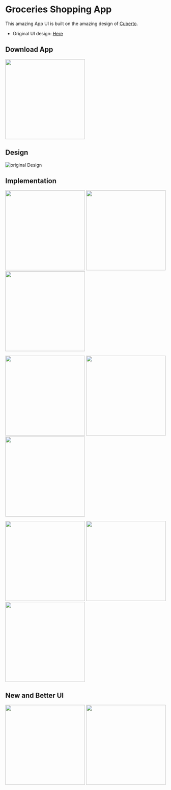# Groceries Shopping App

This amazing App UI is built on the amazing design of [Cuberto](https://dribbble.com/cuberto "Cuberto").


- Original UI design: [Here](https://dribbble.com/shots/6120171-Groceries-Shopping-App-Interaction "Original Design URL")
 

## Download App
<a href="https://drive.google.com/file/d/1Ob846OjX1MyXvH-1yRvMywalPwUv8Ykj/view?usp=sharing"><img src="https://playerzon.com/asset/download.png" width="250"></img></a>

## Design
<!-- original_design.gif -->
![original Design](https://github.com/AhmedAbouelkher/groceries-shopping-flutter-app/blob/master/screenshots/original_design.gif "Design")

## Implementation

<img src="screenshots/screenshot_6.png" width="250"> <img src="screenshots/screenshot_1.png" width="250">  <img src="screenshots/screenshot_2.png" width="250">  

<img src="screenshots/screenshot_5.png" width="250">   <img src="screenshots/screenshot_4.png" width="250">    <img src="screenshots/screenshot_3.png" width="250">

<img src="screenshots/screenshot_7.png" width="250">   <img src="screenshots/screenshot_9.png" width="250"> <img src="screenshots/screenshot_8.png" width="250">

## New and Better UI
<img src="screenshots/screenshot10_new.png" width="250"> <img src="screenshots/screenshot11_new.png" width="250">
